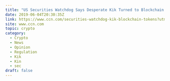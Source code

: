 ```yaml
---
title: "US Securities Watchdog Says Desperate Kik Turned to Blockchain Tokens"
date: 2019-06-04T20:30:35Z
link: https://www.ccn.com/securities-watchdog-kik-blockchain-tokens?utm_medium=RSS&utm_source=hune
site: www.ccn.com
topic: crypto
category:
  - Crypto
  - News
  - Opinion
  - Regulation
  - Kik
  - Kin
  - sec
draft: false
---
```

